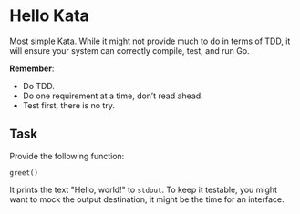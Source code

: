 # Hello Kata

Most simple Kata.
While it might not provide much to do in terms of TDD,
it will ensure your system can correctly compile, test, and run Go.

__Remember__:

- Do TDD.
- Do one requirement at a time, don’t read ahead.
- Test first, there is no try.

## Task

Provide the following function:

    greet()

It prints the text "Hello, world!" to `stdout`.
To keep it testable, you might want to mock the output destination,
it might be the time for an interface.
